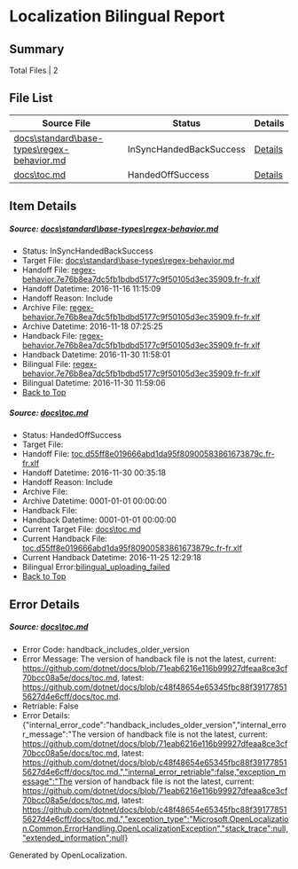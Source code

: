# <a name='report-top'></a> Localization Bilingual Report

## Summary
 Total Files | 2

## File List
 Source File | Status | Details 
 ----------- | ------ | ------- 
 [docs\standard\base-types\regex-behavior.md](https://github.com/dotnet/docs/blob/b20713600d7c3ddc31be5885733a1e8910ede8c6/docs/standard/base-types/regex-behavior.md) | InSyncHandedBackSuccess | [Details](#fa0513a5b450742995bd86fca495ba9904e7361b3301)
 [docs\toc.md](https://github.com/dotnet/docs/blob/c48f48654e65345fbc88f391778515627d4e6cff/docs/toc.md) | HandedOffSuccess | [Details](#0f5207ec6474021a15b2f7aa784a1c73e8645eb43382)

## Item Details
##### <a name='fa0513a5b450742995bd86fca495ba9904e7361b3301'></a> Source: [docs\standard\base-types\regex-behavior.md](https://github.com/dotnet/docs/blob/b20713600d7c3ddc31be5885733a1e8910ede8c6/docs/standard/base-types/regex-behavior.md)
* Status: InSyncHandedBackSuccess
* Target File: [docs\standard\base-types\regex-behavior.md](https://github.com/dotnet/docs.fr-fr/blob/3242b302793eabb9536599e5769071b2d0d2f14b/docs/standard/base-types/regex-behavior.md)
* Handoff File: [regex-behavior.7e76b8ea7dc5fb1bdbd5177c9f50105d3ec35909.fr-fr.xlf](https://github.com/dotnet/docs.handoff/blob/bd4db3f09ef0a3167a658ff194e858761211c9f4/ol-handoff/dotnet/docs.fr-fr/master/ht-p2/regex-behavior.7e76b8ea7dc5fb1bdbd5177c9f50105d3ec35909.fr-fr.xlf)
* Handoff Datetime: 2016-11-16 11:15:09
* Handoff Reason: Include
* Archive File: [regex-behavior.7e76b8ea7dc5fb1bdbd5177c9f50105d3ec35909.fr-fr.xlf](https://github.com/dotnet/docs.handoff/blob/1b9a0992c2da97a9007e2fa5cc88140d26f9b173/ol-archive/dotnet/docs.fr-fr/master/ht-p2/regex-behavior.7e76b8ea7dc5fb1bdbd5177c9f50105d3ec35909.fr-fr.xlf)
* Archive Datetime: 2016-11-18 07:25:25
* Handback File: [regex-behavior.7e76b8ea7dc5fb1bdbd5177c9f50105d3ec35909.fr-fr.xlf](https://github.com/dotnet/docs.handback/blob/352fd6217fefb8d203aedd9c48b0e2be5f3528cf/ol-handback/dotnet/docs.fr-fr/master/ht-p2/regex-behavior.7e76b8ea7dc5fb1bdbd5177c9f50105d3ec35909.fr-fr.xlf)
* Handback Datetime: 2016-11-30 11:58:01
* Bilingual File: [regex-behavior.7e76b8ea7dc5fb1bdbd5177c9f50105d3ec35909.fr-fr.xlf](https://github.com/dotnet/docs.handback/blob/352fd6217fefb8d203aedd9c48b0e2be5f3528cf/ol-handback/dotnet/docs.fr-fr/master/ht-p2/regex-behavior.7e76b8ea7dc5fb1bdbd5177c9f50105d3ec35909.fr-fr.xlf)
* Bilingual Datetime: 2016-11-30 11:59:06
* [Back to Top](#report-top)

##### <a name='0f5207ec6474021a15b2f7aa784a1c73e8645eb43382'></a> Source: [docs\toc.md](https://github.com/dotnet/docs/blob/c48f48654e65345fbc88f391778515627d4e6cff/docs/toc.md)
* Status: HandedOffSuccess
* Target File: 
* Handoff File: [toc.d55ff8e019666abd1da95f80900583861673879c.fr-fr.xlf](https://github.com/dotnet/docs.handoff/blob/dffaf0944ab8dfe00574e215023c861b971569f9/ol-handoff/dotnet/docs.fr-fr/master/ht-p1/toc.d55ff8e019666abd1da95f80900583861673879c.fr-fr.xlf)
* Handoff Datetime: 2016-11-30 00:35:18
* Handoff Reason: Include
* Archive File: 
* Archive Datetime: 0001-01-01 00:00:00
* Handback File: 
* Handback Datetime: 0001-01-01 00:00:00
* Current Target File: [docs\toc.md](https://github.com/dotnet/docs.fr-fr/blob/2fe103f9177d024ce898c625ff5ce44959dc0bef/docs/toc.md)
* Current Handback File: [toc.d55ff8e019666abd1da95f80900583861673879c.fr-fr.xlf](https://github.com/dotnet/docs.handback/blob/51124bab8fb104d0ccd7383d71d8da48ee2c3e58/ol-handback/dotnet/docs.fr-fr/master/ht-p1/toc.d55ff8e019666abd1da95f80900583861673879c.fr-fr.xlf)
* Current Handback Datetime: 2016-11-25 12:29:18
* Bilingual Error:[bilingual_uploading_failed](#0f5207ec6474021a15b2f7aa784a1c73e8645eb43382bilingual_uploading_failed)
* [Back to Top](#report-top)


## Error Details
##### <a name='0f5207ec6474021a15b2f7aa784a1c73e8645eb43382handback_includes_older_version'></a> Source: [docs\toc.md](#0f5207ec6474021a15b2f7aa784a1c73e8645eb43382)
* Error Code: handback_includes_older_version
* Error Message: The version of handback file is not the latest, current: https://github.com/dotnet/docs/blob/71eab6216e116b99927dfeaa8ce3cf70bcc08a5e/docs/toc.md, latest: https://github.com/dotnet/docs/blob/c48f48654e65345fbc88f391778515627d4e6cff/docs/toc.md.
* Retriable: False
* Error Details: {"internal_error_code":"handback_includes_older_version","internal_error_message":"The version of handback file is not the latest, current: https://github.com/dotnet/docs/blob/71eab6216e116b99927dfeaa8ce3cf70bcc08a5e/docs/toc.md, latest: https://github.com/dotnet/docs/blob/c48f48654e65345fbc88f391778515627d4e6cff/docs/toc.md.","internal_error_retriable":false,"exception_message":"The version of handback file is not the latest, current: https://github.com/dotnet/docs/blob/71eab6216e116b99927dfeaa8ce3cf70bcc08a5e/docs/toc.md, latest: https://github.com/dotnet/docs/blob/c48f48654e65345fbc88f391778515627d4e6cff/docs/toc.md.","exception_type":"Microsoft.OpenLocalization.Common.ErrorHandling.OpenLocalizationException","stack_trace":null,"extended_information":null}


Generated by OpenLocalization.
